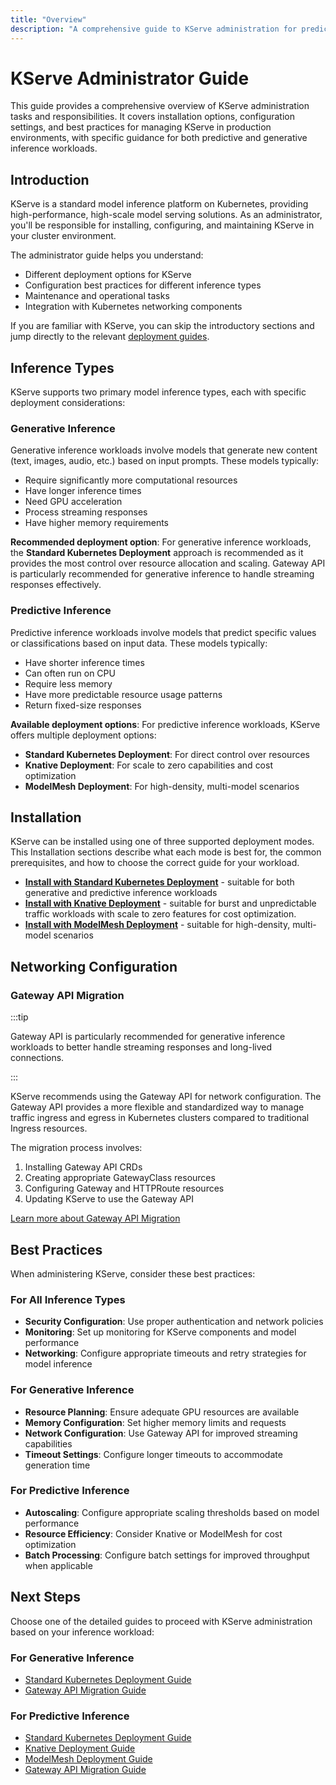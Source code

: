 ```yaml
---
title: "Overview"
description: "A comprehensive guide to KServe administration for predictive and generative inference"
---
```


# KServe Administrator Guide

This guide provides a comprehensive overview of KServe administration tasks and responsibilities. It covers installation options, configuration settings, and best practices for managing KServe in production environments, with specific guidance for both predictive and generative inference workloads.

## Introduction

KServe is a standard model inference platform on Kubernetes, providing high-performance, high-scale model serving solutions. As an administrator, you'll be responsible for installing, configuring, and maintaining KServe in your cluster environment.

The administrator guide helps you understand:

- Different deployment options for KServe
- Configuration best practices for different inference types
- Maintenance and operational tasks
- Integration with Kubernetes networking components

If you are familiar with KServe, you can skip the introductory sections and jump directly to the relevant [deployment guides](#installation).

## Inference Types

KServe supports two primary model inference types, each with specific deployment considerations:

### Generative Inference

Generative inference workloads involve models that generate new content (text, images, audio, etc.) based on input prompts. These models typically:

- Require significantly more computational resources
- Have longer inference times
- Need GPU acceleration
- Process streaming responses
- Have higher memory requirements

**Recommended deployment option**: For generative inference workloads, the **Standard Kubernetes Deployment** approach is recommended as it provides the most control over resource allocation and scaling. Gateway API is particularly recommended for generative inference to handle streaming responses effectively.

### Predictive Inference

Predictive inference workloads involve models that predict specific values or classifications based on input data. These models typically:

- Have shorter inference times
- Can often run on CPU
- Require less memory
- Have more predictable resource usage patterns
- Return fixed-size responses

**Available deployment options**: For predictive inference workloads, KServe offers multiple deployment options:
- **Standard Kubernetes Deployment**: For direct control over resources
- **Knative Deployment**: For scale to zero capabilities and cost optimization
- **ModelMesh Deployment**: For high-density, multi-model scenarios

## Installation

KServe can be installed using one of three supported deployment modes. This Installation sections describe what each mode is best for, the common prerequisites, and how to choose the correct guide for your workload.

- **[Install with Standard Kubernetes Deployment](./kubernetes-deployment.md)** - suitable for both generative and predictive inference workloads
- **[Install with Knative Deployment](./serverless/serverless.md)** - suitable for burst and unpredictable traffic workloads with scale to zero features for cost optimization.
- **[Install with ModelMesh Deployment](./modelmesh.md)** - suitable for high-density, multi-model scenarios

## Networking Configuration

### Gateway API Migration

:::tip

Gateway API is particularly recommended for generative inference workloads to better handle streaming responses and long-lived connections.

:::

KServe recommends using the Gateway API for network configuration. The Gateway API provides a more flexible and standardized way to manage traffic ingress and egress in Kubernetes clusters compared to traditional Ingress resources.

The migration process involves:
1. Installing Gateway API CRDs
2. Creating appropriate GatewayClass resources
3. Configuring Gateway and HTTPRoute resources
4. Updating KServe to use the Gateway API

[Learn more about Gateway API Migration](./gatewayapi-migration.md)

## Best Practices

When administering KServe, consider these best practices:

### For All Inference Types
- **Security Configuration**: Use proper authentication and network policies
- **Monitoring**: Set up monitoring for KServe components and model performance
- **Networking**: Configure appropriate timeouts and retry strategies for model inference

### For Generative Inference
- **Resource Planning**: Ensure adequate GPU resources are available
- **Memory Configuration**: Set higher memory limits and requests
- **Network Configuration**: Use Gateway API for improved streaming capabilities
- **Timeout Settings**: Configure longer timeouts to accommodate generation time

### For Predictive Inference
- **Autoscaling**: Configure appropriate scaling thresholds based on model performance
- **Resource Efficiency**: Consider Knative or ModelMesh for cost optimization
- **Batch Processing**: Configure batch settings for improved throughput when applicable

## Next Steps

Choose one of the detailed guides to proceed with KServe administration based on your inference workload:

### For Generative Inference
- [Standard Kubernetes Deployment Guide](./kubernetes-deployment.md)
- [Gateway API Migration Guide](./gatewayapi-migration.md)

### For Predictive Inference
- [Standard Kubernetes Deployment Guide](./kubernetes-deployment.md)
- [Knative Deployment Guide](./serverless/serverless.md)
- [ModelMesh Deployment Guide](./modelmesh.md)
- [Gateway API Migration Guide](./gatewayapi-migration.md)
